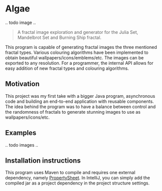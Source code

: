 # Algae
.. todo image .. 
> A fractal image exploration and generator for the Julia Set, Mandelbrot Set and Burning Ship fractal.

This program is capable of generating fractal images the three mentioned fractal types. Various colouring algorithms
have been implemented to obtain beautiful wallpapers/icons/emblems/etc. The images can be exported to any resolution.
For a programmer, the internal API allows for easy addition of new fractal types and colouring algorithms. 

## Motivation
This project was my first take with a bigger Java program, asynchronous code and building an end-to-end application
with reusable components. The idea behind the program was to have a balance between control and the randomness of
fractals to generate stunning images to use as wallpapers/icons/etc.

## Examples
.. todo images ..

## Installation instructions
This program uses Maven to compile and requires one external dependency, namely [PropertySheet](https://github.com/Dacaspex/PropertySheet). 
In IntelliJ, you can simply add the compiled jar as a project dependency in the project structure settings. 